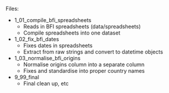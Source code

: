 Files:
- 1_01_compile_bfi_spreadsheets
    - Reads in BFI spreadsheets (data/spreadsheets)
    - Compile spreadsheets into one dataset
- 1_02_fix_bfi_dates
    - Fixes dates in spreadsheets
    - Extract from raw strings and convert to datetime objects
- 1_03_normalise_bfi_origins
    - Normalise origins column into a separate column
    - Fixes and standardise into proper country names
- 9_99_final
    - Final clean up, etc